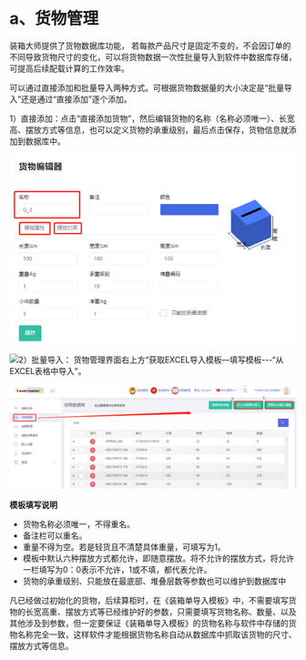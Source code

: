 # a、货物管理

装箱大师提供了货物数据库功能，
若每款产品尺寸是固定不变的，不会因订单的不同导致货物尺寸的变化，可以将货物数据一次性批量导入到软件中数据库存储，可提高后续配载计算的工作效率。

可以通过直接添加和批量导入两种方式。可根据货物数据量的大小决定是“批量导入”还是通过“直接添加”逐个添加。

1）直接添加：点击“直接添加货物”，然后编辑货物的名称（名称必须唯一）、长宽高、摆放方式等信息，也可以定义货物的承重级别，最后点击保存，货物信息就添加到数据库中。

![](../../.gitbook/assets/45.png)

![](https://github.com/loadmaster-inc/doc/tree/a57bfc4f602098b83a14d9899ca37e88e18e4334/.gitbook/assets/trety)2）批量导入：
货物管理界面右上方“获取EXCEL导入模板—填写模板---“从EXCEL表格中导入”。

![](../../.gitbook/assets/46.png)

**模板填写说明**

* 货物名称必须唯一，不得重名。
* 备注栏可以重名。
* 重量不得为空。若是轻货且不清楚具体重量，可填写为1。
* 模板中默认六种摆放方式都允许，即随意摆放。将不允许的摆放方式，将允许一栏填写为0：0表示不允许，1或不填，都代表允许。
* 货物的承重级别、只能放在最底部、堆叠层数等参数也可以维护到数据库中

凡已经做过初始化的货物，后续算柜时，在《装箱单导入模板》中，不需要填写货物的长宽高重、摆放方式等已经维护好的参数，只需要填写货物名称、数量、以及其他涉及到参数，但一定要保证《装箱单导入模板》的货物名称与软件中存储的货物名称完全一致，这样软件才能根据货物名称自动从数据库中抓取该货物的尺寸、摆放方式等信息。

